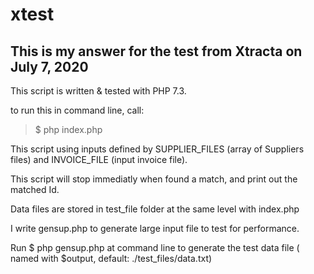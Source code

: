 # xtest
This is my answer for the test from Xtracta on July 7, 2020
------------------------

This script is written & tested with PHP 7.3.

to run this in command line, call: 
> $ php index.php

This script using inputs defined by SUPPLIER_FILES (array of Suppliers files) and INVOICE_FILE (input invoice file).

This script will stop immediatly when found a match, and print out the matched Id.

Data files are stored in test_file folder at the same level with index.php

I write gensup.php to generate large input file to test for performance. 

Run $ php gensup.php at command line to generate the test data file ( named with $output, default: ./test_files/data.txt)

